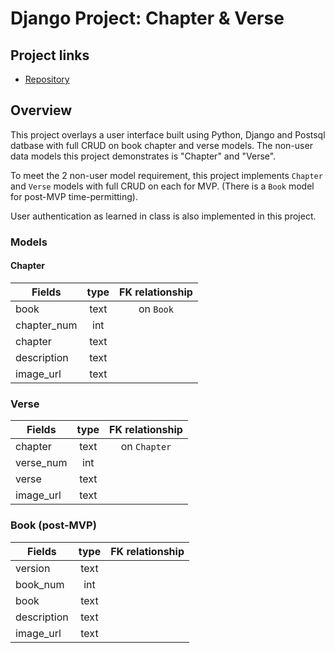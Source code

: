 # Django Project: Chapter & Verse

## Project links
* [Repository](https://github.com/myraileen/GA-SEI-Script)

## Overview
This project overlays a user interface built using Python, Django and Postsql datbase with full CRUD on book chapter and verse models. The non-user data models this project demonstrates is "Chapter" and "Verse". 

To meet the 2 non-user model requirement, this project implements `Chapter` and `Verse` models with full CRUD on each for MVP. (There is a `Book` model for post-MVP time-permitting).

User authentication as learned in class is also implemented in this project.

### Models
#### Chapter
| Fields | type | FK relationship |
| --- | :---: | :---: |
| book   | text | on `Book` |
| chapter_num | int |   |
| chapter | text |  |
| description | text |    |
| image_url | text|    |

### Verse
| Fields | type | FK relationship |
| --- | :---: | :---: |
| chapter   | text | on `Chapter` |
| verse_num | int |   |
| verse | text |  |
| image_url | text|    |

### Book (post-MVP)
| Fields | type | FK relationship |
| --- | :---: | :---: |
| version   | text |  |
| book_num | int |   |
| book | text |  |
| description | text |    |
| image_url | text|    |